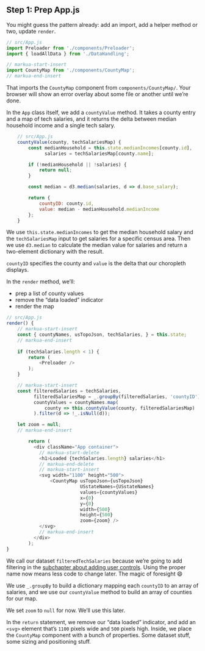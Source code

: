 
## Step 1: Prep App.js

You might guess the pattern already: add an import, add a helper method
or two, update `render`.

``` javascript
// src/App.js
import Preloader from './components/Preloader';
import { loadAllData } from './DataHandling';

// markua-start-insert
import CountyMap from './components/CountyMap';
// markua-end-insert
```

That imports the `CountyMap` component from `components/CountyMap/`.
Your browser will show an error overlay about some file or another until
we’re done.

In the `App` class itself, we add a `countyValue` method. It takes a
county entry and a map of tech salaries, and it returns the delta
between median household income and a single tech salary.

``` javascript
    // src/App.js
    countyValue(county, techSalariesMap) {
        const medianHousehold = this.state.medianIncomes[county.id],
              salaries = techSalariesMap[county.name];

        if (!medianHousehold || !salaries) {
            return null;
        }

        const median = d3.median(salaries, d => d.base_salary);

        return {
            countyID: county.id,
            value: median - medianHousehold.medianIncome
        };
    }
```

We use `this.state.medianIncomes` to get the median household salary and
the `techSalariesMap` input to get salaries for a specific census area.
Then we use `d3.median` to calculate the median value for salaries and
return a two-element dictionary with the result.

`countyID` specifies the county and `value` is the delta that our
choropleth displays.

In the `render` method, we’ll:

  - prep a list of county values
  - remove the “data loaded” indicator
  - render the map

<!-- end list -->

``` javascript
// src/App.js
render() {
    // markua-start-insert
    const { countyNames, usTopoJson, techSalaries, } = this.state;
    // markua-end-insert
        
    if (techSalaries.length < 1) {
        return (
            <Preloader />
        );
    }

    // markua-start-insert
    const filteredSalaries = techSalaries,
          filteredSalariesMap = _.groupBy(filteredSalaries, 'countyID'),
          countyValues = countyNames.map(
              county => this.countyValue(county, filteredSalariesMap)
          ).filter(d => !_.isNull(d));

    let zoom = null;
    // markua-end-insert

        return (
          <div className="App container">
            // markua-start-delete
            <h1>Loaded {techSalaries.length} salaries</h1>
            // markua-end-delete
            // markua-start-insert
            <svg width="1100" height="500">
                <CountyMap usTopoJson={usTopoJson}
                           USstateNames={USstateNames}
                           values={countyValues}
                           x={0}
                           y={0}
                           width={500}
                           height={500}
                           zoom={zoom} />
            </svg>
            // markua-end-insert
          </div>
        );
}
```

We call our dataset `filteredTechSalaries` because we’re going to add
filtering in the [subchapter about adding user
controls](#user-controls). Using the proper name now means less code to
change later. The magic of foresight 😄

We use `_.groupBy` to build a dictionary mapping each `countyID` to an
array of salaries, and we use our `countyValue` method to build an array
of counties for our map.

We set `zoom` to `null` for now. We’ll use this later.

In the `return` statement, we remove our “data loaded” indicator, and
add an `<svg>` element that’s `1100` pixels wide and `500` pixels high.
Inside, we place the `CountyMap` component with a bunch of properties.
Some dataset stuff, some sizing and positioning stuff.
